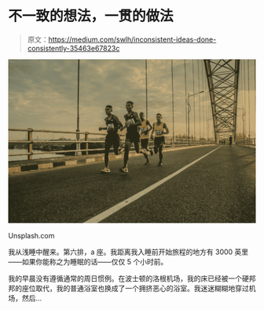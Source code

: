 # 不一致的想法，一贯的做法

> 原文：<https://medium.com/swlh/inconsistent-ideas-done-consistently-35463e67823c>

![](img/5b93c767a4e51afe7cbd7e70fa34a05e.png)

Unsplash.com

我从浅睡中醒来。第六排，a 座。我距离我入睡前开始旅程的地方有 3000 英里——如果你能称之为睡眠的话——仅仅 5 个小时前。

我的早晨没有遵循通常的周日惯例。在波士顿的洛根机场，我的床已经被一个硬邦邦的座位取代，我的普通浴室也换成了一个拥挤恶心的浴室。我迷迷糊糊地穿过机场，然后…
